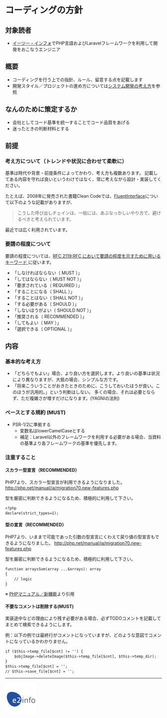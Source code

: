 # コーディングの方針

## 対象読者

* [イーツー・インフォ](https://www.e2info.co.jp/)でPHP言語およびLaravelフレームワークを利用して開発をおこなうエンジニア

## 概要

* コーディングを行う上での指針、ルール、留意する点を記載します
* 開発スタイル／プロジェクトの進め方については[システム開発の考え方](/development/DevelopmentRule.md)を参照

## なんのために策定するか

* 会社としてコード基準を統一することでコード品質をあげる
* 迷ったときの判断材料とする

## 前提

### 考え方について（トレンドや状況に合わせて柔軟に）

基準は時代や背景・前提条件によってかわり、考え方も複数あります。
記載してある内容を守れば良いというわけではなく、常に考えながら設計・実装してください。

たとえば、2008年に発売された書籍Clean Codeでは、[FluentInterface](https://www.martinfowler.com/bliki/FluentInterface.html)について以下のような記載がありますが、

> こうした呼び出しチェインは、一般には、あぶなっかしいやり方で、避けるべきと考えられています。

最近では広く利用されています。

### 要請の程度について

要請の程度については、[RFC 2119:RFC において要請の程度を示すために用いるキーワード ](https://www.ipa.go.jp/security/rfc/RFC2119JA.html)に従います。

* 「しなければならない（ MUST ）」
* 「してはならない（ MUST NOT ）」
* 「要求されている（ REQUIRED ）」
* 「することになる（ SHALL ）」
* 「することはない（ SHALL NOT ）」
* 「する必要がある（ SHOULD ）」
* 「しないほうがよい（ SHOULD NOT ）」
* 「推奨される（ RECOMMENDED ）」
* 「してもよい（ MAY ）」
* 「選択できる（ OPTIONAL ）」

## 内容

### 基本的な考え方

* 「どちらでもよい」場合、より良い方を選択します。より良いの基準は状況により異なりますが、大抵の場合、シンプルな方です。
* 「将来こういうことがおきたときのために、こうしておいたほうが良い。このほうが汎用的。」という判断はしない。 多くの場合、それは必要とならず、ただ複雑さが増すだけになります。(YAGNIの法則)

### ベースとする規約 (MUST)

* PSR-1/2に準拠する
    * 変数名はlowerCamelCaseとする
    * 補足：Laravel以外のフレームワークを利用する必要がある場合、当資料の基準より各フレームワークの基準を優先します。
    
### 注意すること

#### スカラー型宣言（RECOMMENDED）

PHP7より、スカラー型宣言が利用できるようになりました。
http://php.net/manual/ja/migration70.new-features.php

型を厳密に判断できるようになるため、積極的に利用して下さい。

~~~
<?php
declare(strict_types=1);
~~~

#### 型の宣言（RECOMMENDED）

PHP7より、いままで可能であった引数の型宣言にくわえて戻り値の型宣言もできるようになりました。
http://php.net/manual/ja/migration70.new-features.php

型を厳密に判断できるようになるため、積極的に利用して下さい。

~~~
function arraysSum(array ...$arrays): array
{
    // logic
}
~~~

※ [PHPマニュアル／新機能](http://php.net/manual/ja/migration70.new-features.php)より引用

#### 不要なコメントは削除する(MUST)

実装途中などの理由により残す必要がある場合、必ずTODOコメントを記載してまとめて検索できるようにします。

例：以下の例では最終行がコメントになっていますが、どのような意図でコメントになっているかわかりません。

~~~
if ($this->temp_file[$cnt] != '') {
    $objImage->deleteImage($this->temp_file[$cnt], $this->temp_dir);
}
$this->temp_file[$cnt] = '';
// $this->save_file[$cnt] = '';
~~~


---
    
![イーツー・インフォロゴ](https://raw.githubusercontent.com/e2info/e2info-warehouse/master/images/logo/logo100x100_transparent.png)

